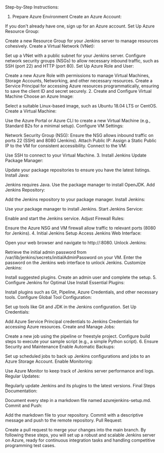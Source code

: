 Step-by-Step Instructions:
1. Prepare Azure Environment
Create an Azure Account:

If you don't already have one, sign up for an Azure account.
Set Up Azure Resource Group:

Create a new Resource Group for your Jenkins server to manage resources cohesively.
Create a Virtual Network (VNet):

Set up a VNet with a public subnet for your Jenkins server.
Configure network security groups (NSGs) to allow necessary inbound traffic, such as SSH (port 22) and HTTP (port 80).
Set Up Azure Role and User:

Create a new Azure Role with permissions to manage Virtual Machines, Storage Accounts, Networking, and other necessary resources.
Create a Service Principal for accessing Azure resources programmatically, ensuring to save the client ID and secret securely.
2. Create and Configure Virtual Machine
Choose an Azure Image:

Select a suitable Linux-based image, such as Ubuntu 18.04 LTS or CentOS.
Create a Virtual Machine:

Use the Azure Portal or Azure CLI to create a new Virtual Machine (e.g., Standard B2s for a minimal setup).
Configure VM Settings:

Network Security Group (NSG):
Ensure the NSG allows inbound traffic on ports 22 (SSH) and 8080 (Jenkins).
Attach Public IP:
Assign a Static Public IP to the VM for consistent accessibility.
Connect to the VM:

Use SSH to connect to your Virtual Machine.
3. Install Jenkins
Update Package Manager:

Update your package repositories to ensure you have the latest listings.
Install Java:

Jenkins requires Java. Use the package manager to install OpenJDK.
Add Jenkins Repository:

Add the Jenkins repository to your package manager.
Install Jenkins:

Use your package manager to install Jenkins.
Start Jenkins Service:

Enable and start the Jenkins service.
Adjust Firewall Rules:

Ensure the Azure NSG and VM firewall allow traffic to relevant ports (8080 for Jenkins).
4. Initial Jenkins Setup
Access Jenkins Web Interface:

Open your web browser and navigate to http://<Your-VM-Public-IP>:8080.
Unlock Jenkins:

Retrieve the initial admin password from /var/lib/jenkins/secrets/initialAdminPassword on your VM.
Enter the password on the Jenkins web interface to unlock Jenkins.
Customize Jenkins:

Install suggested plugins.
Create an admin user and complete the setup.
5. Configure Jenkins for Optimal Use
Install Essential Plugins:

Install plugins such as Git, Pipeline, Azure Credentials, and other necessary tools.
Configure Global Tool Configuration:

Set up tools like Git and JDK in the Jenkins configuration.
Set Up Credentials:

Add Azure Service Principal credentials to Jenkins Credentials for accessing Azure resources.
Create and Manage Jobs:

Create a new job using the pipeline or freestyle project.
Configure build steps to execute your sample script (e.g., a simple Python script).
6. Ensure Security and Maintenance
Enable Automatic Backups:

Set up scheduled jobs to back up Jenkins configurations and jobs to an Azure Storage Account.
Enable Monitoring:

Use Azure Monitor to keep track of Jenkins server performance and logs.
Regular Updates:

Regularly update Jenkins and its plugins to the latest versions.
Final Steps
Documentation:

Document every step in a markdown file named azurejenkins-setup.md.
Commit and Push:

Add the markdown file to your repository.
Commit with a descriptive message and push to the remote repository.
Pull Request:

Create a pull request to merge your changes into the main branch.
By following these steps, you will set up a robust and scalable Jenkins server on Azure, ready for continuous integration tasks and handling competitive programming test cases.
